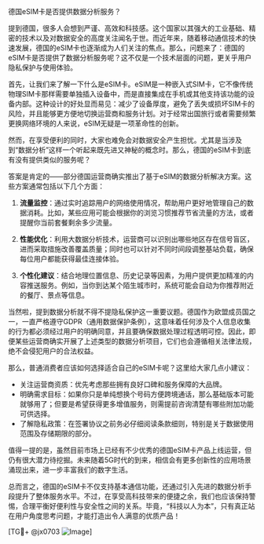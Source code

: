 德国eSIM卡是否提供数据分析服务？

提到德国，很多人会想到严谨、高效和科技感。这个国家以其强大的工业基础、精密的技术以及对数据安全的高度关注闻名于世。而近年来，随着移动通信技术的快速发展，德国的eSIM卡也逐渐成为人们关注的焦点。那么，问题来了：德国的eSIM卡是否提供了数据分析服务呢？这不仅是一个技术层面的问题，更关乎用户隐私保护与使用体验。

首先，让我们来了解一下什么是eSIM卡。eSIM是一种嵌入式SIM卡，它不像传统物理SIM卡那样需要单独插入设备中，而是直接集成在手机或其他支持该功能的设备内部。这种设计的好处显而易见：减少了设备厚度，避免了丢失或损坏SIM卡的风险，并且能够更方便地切换运营商和服务计划。对于经常出国旅行或者需要频繁更换网络环境的人来说，eSIM无疑是一项革命性的创新。

然而，在享受便利的同时，大家也难免会对数据安全产生担忧。尤其是当涉及到“数据分析”这样一个听起来既先进又神秘的概念时。那么，德国的eSIM卡到底有没有提供类似的服务呢？

答案是肯定的——部分德国运营商确实推出了基于eSIM的数据分析解决方案。这些方案通常包括以下几个方面：

1. **流量监控**：通过实时追踪用户的网络使用情况，帮助用户更好地管理自己的数据消耗。比如，某些应用可能会根据你的浏览习惯推荐节省流量的方法，或者提醒你当前套餐剩余多少流量。

2. **性能优化**：利用大数据分析技术，运营商可以识别出哪些地区存在信号盲区，进而采取措施改善覆盖质量；同时也可以针对不同时间段调整基站负载，确保每位用户都能获得最佳连接体验。

3. **个性化建议**：结合地理位置信息、历史记录等因素，为用户提供更加精准的内容推送服务。例如，当你到达某个陌生城市时，系统可能会自动为你推荐附近的餐厅、景点等信息。

当然啦，提到数据分析就不得不提隐私保护这一重要议题。德国作为欧盟成员国之一，一直严格遵守GDPR（通用数据保护条例），这意味着任何涉及个人信息收集的行为都必须经过用户的明确同意，并且要确保数据处理过程透明可控。因此，即便某些运营商确实开展了上述类型的数据分析项目，它们也会遵循相关法律法规，绝不会侵犯用户的合法权益。

那么，普通消费者应该如何选择适合自己的eSIM卡呢？这里给大家几点小建议：

- 关注运营商资质：优先考虑那些拥有良好口碑和服务保障的大品牌。
- 明确需求目标：如果你只是单纯想换个号码方便跨境通话，那么基础版本可能就够用了；但要是希望获得更多增值服务，则需提前咨询清楚有哪些附加功能可供选择。
- 了解隐私政策：在签署协议之前务必仔细阅读条款细则，特别是关于数据使用范围及存储期限的部分。

值得一提的是，虽然目前市场上已经有不少优秀的德国eSIM卡产品上线运营，但仍有很大潜力待挖掘。未来随着5G时代的到来，相信会有更多创新性的应用场景涌现出来，进一步丰富我们的数字生活。

总而言之，德国的eSIM卡不仅支持基本通信功能，还通过引入先进的数据分析手段提升了整体服务水平。不过，在享受高科技带来的便捷之余，我们也应该保持警惕，合理平衡好便利性与安全性之间的关系。毕竟，“科技以人为本”，只有真正站在用户角度思考问题，才能打造出令人满意的优质产品！

[TG💪+ @jx0703 ![Image](https://github.com/user-attachments/assets/dbca1d08-cadb-493c-b0ec-ad6f7a83f270)]